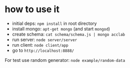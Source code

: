 # how to use it

* initial deps: `npm install` in root directory
* install mongo: `apt-get mongo` (and start `mongod`)
* create schema: `cat schema/schema.js | mongo acclab`
* run server: `node server/server`
* run client: `node client/app`
* go to `http://localhost:8888/`


For test use random generator: `node example/random-data`
